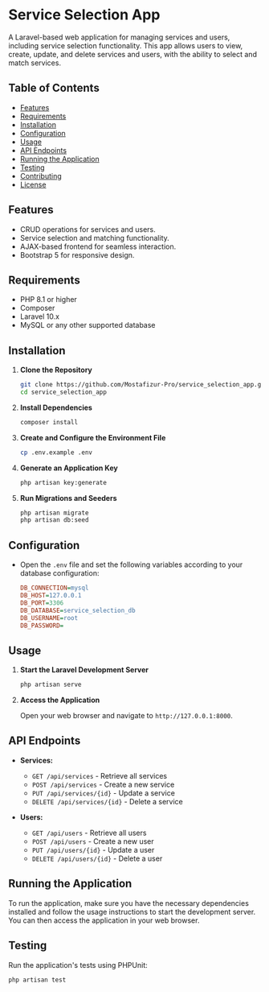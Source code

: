 # Service Selection App

A Laravel-based web application for managing services and users, including service selection functionality. This app allows users to view, create, update, and delete services and users, with the ability to select and match services.

## Table of Contents

- [Features](#features)
- [Requirements](#requirements)
- [Installation](#installation)
- [Configuration](#configuration)
- [Usage](#usage)
- [API Endpoints](#api-endpoints)
- [Running the Application](#running-the-application)
- [Testing](#testing)
- [Contributing](#contributing)
- [License](#license)

## Features

- CRUD operations for services and users.
- Service selection and matching functionality.
- AJAX-based frontend for seamless interaction.
- Bootstrap 5 for responsive design.

## Requirements

- PHP 8.1 or higher
- Composer
- Laravel 10.x
- MySQL or any other supported database

## Installation

1. **Clone the Repository**

    ```bash
    git clone https://github.com/Mostafizur-Pro/service_selection_app.git
    cd service_selection_app
    ```

2. **Install Dependencies**

    ```bash
    composer install
    ```

3. **Create and Configure the Environment File**

    ```bash
    cp .env.example .env
    ```

4. **Generate an Application Key**

    ```bash
    php artisan key:generate
    ```

5. **Run Migrations and Seeders**

    ```bash
    php artisan migrate
    php artisan db:seed
    ```

## Configuration

- Open the `.env` file and set the following variables according to your database configuration:

    ```ini
    DB_CONNECTION=mysql
    DB_HOST=127.0.0.1
    DB_PORT=3306
    DB_DATABASE=service_selection_db
    DB_USERNAME=root
    DB_PASSWORD=
    ```

## Usage

1. **Start the Laravel Development Server**

    ```bash
    php artisan serve
    ```

2. **Access the Application**

    Open your web browser and navigate to `http://127.0.0.1:8000`.

## API Endpoints

- **Services:**
    - `GET /api/services` - Retrieve all services
    - `POST /api/services` - Create a new service
    - `PUT /api/services/{id}` - Update a service
    - `DELETE /api/services/{id}` - Delete a service

- **Users:**
    - `GET /api/users` - Retrieve all users
    - `POST /api/users` - Create a new user
    - `PUT /api/users/{id}` - Update a user
    - `DELETE /api/users/{id}` - Delete a user



## Running the Application

To run the application, make sure you have the necessary dependencies installed and follow the usage instructions to start the development server. You can then access the application in your web browser.

## Testing

Run the application's tests using PHPUnit:

```bash
php artisan test

